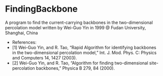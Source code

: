 # FindingBackbone
A program to find the current-carrying backbones in the two-dimensional percolation model
written by Wei-Guo Yin in 1999 @ Fudan University, Shanghai, China
* References:
*   [1] Wei-Guo Yin, and R. Tao, “Rapid Algorithm for identifying backbones in the two-dimensional percolation model,” 
        Int. J. Mod. Phys. C: Physics and Computers 14, 1427 (2003).
*   [2] Wei-Guo Yin, and R. Tao, “Algorithm for finding two-dimensional site-percolation backbones,” Physica B 279, 84 (2000).
